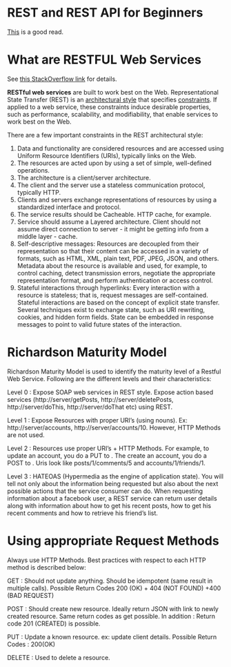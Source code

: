 # REST and REST API for Beginners

<a href="https://restful.io/rest-api-back-to-basics-c64f282d972">This</a> is a good read.

# What are RESTFUL Web Services

See <a href="http://stackoverflow.com/questions/671118/what-exactly-is-restful-programming">this StackOverflow link</a> for details.

<b>RESTful web services</b> are built to work best on the Web. Representational State Transfer (REST) is an <u>architectural style</u> that specifies <u>constraints</u>. If applied to a web service, these constraints induce desirable properties, such as performance, scalability, and modifiability, that enable services to work best on the Web. 

There are a few important constraints in the REST architectural style:
<ol>
  <li>Data and functionality are considered resources and are accessed using Uniform Resource Identifiers (URIs), typically links on the Web.</li>
  <li>The resources are acted upon by using a set of simple, well-defined operations.</li> 
  <li>The architecture is a client/server architecture.</li>
  <li>The client and the server use a stateless communication protocol, typically HTTP.</li>
  <li>Clients and servers exchange representations of resources by using a standardized interface and protocol.</li>
  <li>The service results should be Cacheable. HTTP cache, for example.</li>
  <li>Service should assume a Layered architecture. Client should not assume direct connection to server - it might be getting info from a middle layer - cache.</li>
  <li>Self-descriptive messages: Resources are decoupled from their representation so that their content can be accessed in a variety of formats, such as HTML, XML, plain text, PDF, JPEG, JSON, and others. Metadata about the resource is available and used, for example, to control caching, detect transmission errors, negotiate the appropriate representation format, and perform authentication or access control.</li>
  <li>Stateful interactions through hyperlinks: Every interaction with a resource is stateless; that is, request messages are self-contained. Stateful interactions are based on the concept of explicit state transfer. Several techniques exist to exchange state, such as URI rewriting, cookies, and hidden form fields. State can be embedded in response messages to point to valid future states of the interaction. </li>
</ol>

# Richardson Maturity Model

Richardson Maturity Model is used to identify the maturity level of a Restful Web Service. Following are the different levels and their characteristics:

Level 0 : Expose SOAP web services in REST style. Expose action based services (http://server/getPosts, http://server/deletePosts, http://server/doThis, http://server/doThat etc) using REST.

Level 1 : Expose Resources with proper URI’s (using nouns). Ex: http://server/accounts, http://server/accounts/10. However, HTTP Methods are not used.

Level 2 : Resources use proper URI’s + HTTP Methods. For example, to update an account, you do a PUT to . The create an account, you do a POST to . Uris look like posts/1/comments/5 and accounts/1/friends/1.

Level 3 : HATEOAS (Hypermedia as the engine of application state). You will tell not only about the information being requested but also about the next possible actions that the service consumer can do. When requesting information about a facebook user, a REST service can return user details along with information about how to get his recent posts, how to get his recent comments and how to retrieve his friend’s list.

# Using appropriate Request Methods

Always use HTTP Methods. Best practices with respect to each HTTP method is described below:

GET : Should not update anything. Should be idempotent (same result in multiple calls). Possible Return Codes 200 (OK) + 404 (NOT FOUND) +400 (BAD REQUEST)

POST : Should create new resource. Ideally return JSON with link to newly created resource. Same return codes as get possible. In addition : Return code 201 (CREATED) is possible.

PUT : Update a known resource. ex: update client details. Possible Return Codes : 200(OK)

DELETE : Used to delete a resource.

